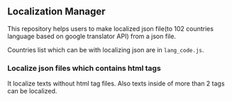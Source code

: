 ## Localization Manager
This repository helps users to make localized json file(to 102 countries language based on google translator API) from a json file.

Countries list which can be with localizing json are in `lang_code.js`.

### Localize json files which contains html tags
It localize texts without html tag files. Also texts inside of more than 2 tags can be localized.  
